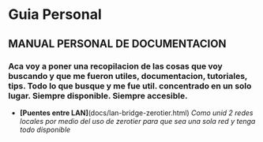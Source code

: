 # Guia Personal

## MANUAL PERSONAL DE DOCUMENTACION

### Aca voy a poner una recopilacion de las cosas que voy buscando y que me fueron utiles, documentacion, tutoriales, tips. Todo lo que busque y me fue util. concentrado en un solo lugar. Siempre disponible. Siempre accesible.

* **[Puentes entre LAN]**(docs/lan-bridge-zerotier.html)
            *Como unid 2 redes locales por medio del uso de zerotier para que sea una sola red y tenga todo disponible*

